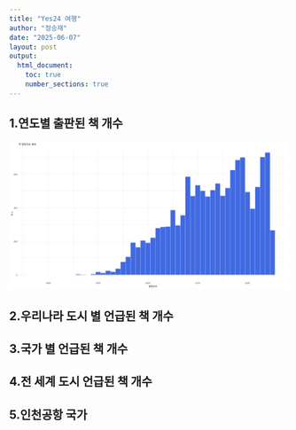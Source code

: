 ```yaml
---
title: "Yes24 여행"
author: "정승재"
date: "2025-06-07"
layout: post
output:
  html_document:
    toc: true
    number_sections: true
---
```

## 1.연도별 출판된 책 개수
![bookyear](../assets/images/bookyear.png)
## 2.우리나라 도시 별 언급된 책 개수
## 3.국가 별 언급된 책 개수
## 4.전 세계 도시 언급된 책 개수
## 5.인천공항 국가
